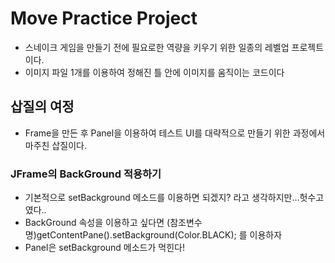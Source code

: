 # Move Practice Project

- 스네이크 게임을 만들기 전에 필요로한 역량을 키우기 위한 일종의 레벨업 프로젝트이다.
- 이미지 파일 1개를 이용하여 정해진 틀 안에 이미지를 움직이는 코드이다



## 삽질의 여정

- Frame을 만든 후 Panel을 이용하여 테스트 UI를 대략적으로 만들기 위한 과정에서 마주친 삽질이다.

### JFrame의 BackGround 적용하기

- 기본적으로 setBackground 메소드를 이용하면 되겠지? 라고 생각하지만...헛수고였다..
- BackGround 속성을 이용하고 싶다면 (참조변수명)getContentPane().setBackground(Color.BLACK); 를 이용하자
- Panel은 setBackground 메소드가 먹힌다!
